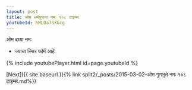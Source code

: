 ```yaml
---
layout: post
title: ओम धर्मयुपाया नमः १०८ टाइम्स
youtubeId: hMLOa7SXGcg
---
```

 
 
 ओम दग्र्या नमः  
 
 -  ज्याचा स्थिर फॉर्म आहे 
 
  
 
  
 
 
 
 
 
 


{% include youtubePlayer.html id=page.youtubeId %}
 
[Next]({{ site.baseurl }}{% link  split2/_posts/2015-03-02-ओम गुणभृते नमः १०८ टाइम्स.md%})
 
